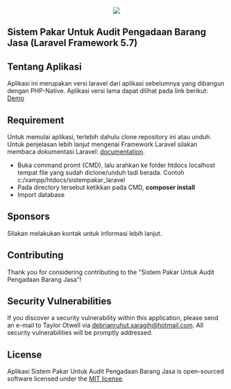 <p align="center">
	<img src="https://laravel.com/assets/img/components/logo-laravel.svg">
	<h2>Sistem Pakar Untuk Audit Pengadaan Barang Jasa (Laravel Framework 5.7)</h2>
</p>

## Tentang Aplikasi

Aplikasi ini merupakan versi laravel dari aplikasi sebelumnya yang dibangun dengan PHP-Native. Aplikasi versi lama dapat dilihat pada link berikut: [Demo](http://sistempakar.mahasiswaonline.com/)

## Requirement

Untuk memulai aplikasi, terlebih dahulu clone repository ini atau unduh. Untuk penjelasan lebih lanjut mengenai Framework Laravel silakan membaca dokumentasi Laravel: [documentation](https://laravel.com/docs).
- Buka command promt (CMD), lalu arahkan ke folder htdocs localhost tempat file yang sudah diclone/unduh tadi berada. Contoh c:/xampp/htdocs/sistempakar_laravel
- Pada directory tersebut ketikkan pada CMD, **composer install**
- Import database
## Sponsors

Silakan melakukan kontak untuk informasi lebih lanjut.

## Contributing

Thank you for considering contributing to the "Sistem Pakar Untuk Audit Pengadaan Barang Jasa"! 

## Security Vulnerabilities

If you discover a security vulnerability within this application, please send an e-mail to Taylor Otwell via [debrianruhut.saragih@hotmail.com](mailto:debrianruhut.saragih@hotmail.com). All security vulnerabilities will be promptly addressed.

## License

Aplikasi Sistem Pakar Untuk Audit Pengadaan Barang Jasa is open-sourced software licensed under the [MIT license](https://opensource.org/licenses/MIT).
